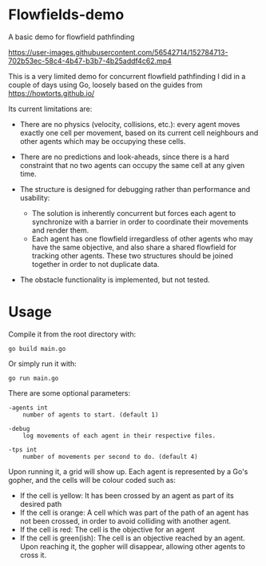 # Flowfields-demo
A basic demo for flowfield pathfinding

https://user-images.githubusercontent.com/56542714/152784713-702b53ec-58c4-4b47-b3b7-4b25addf4c62.mp4


This is a very limited demo for concurrent flowfield pathfinding I did in a couple of days using Go, loosely based on the guides from https://howtorts.github.io/

Its current limitations are:
- There are no physics (velocity, collisions, etc.): every agent moves exactly one cell per movement, based on its current cell neighbours and other agents which may be occupying these cells.

- There are no predictions and look-aheads, since there is a hard constraint that no two agents can occupy the same cell at any given time.

- The structure is designed for debugging rather than performance and usability: 
  - The solution is inherently concurrent but forces each agent to synchronize with a barrier in order to coordinate their movements and render them.
  - Each agent has one flowfield irregardless of other agents who may have the same objective, and also share a shared flowfield for tracking other agents. These two structures should be joined together in order to not duplicate data.


- The obstacle functionality is implemented, but not tested.


# Usage   

Compile it from the root directory with:
    
    go build main.go

Or simply run it with:
    
    go run main.go

There are some optional parameters:

    -agents int
        number of agents to start. (default 1)
        
    -debug 
        log movements of each agent in their respective files.
        
    -tps int 
        number of movements per second to do. (default 4)
        
Upon running it, a grid will show up. Each agent is represented by a Go's gopher, and the cells will be colour coded such as:
- If the cell is yellow: It has been crossed by an agent as part of its desired path
- If the cell is orange: A cell which was part of the path of an agent has not been crossed, in order to avoid colliding with another agent.
- If the cell is red: The cell is the objective for an agent
- If the cell is green(ish): The cell is an objective reached by an agent. Upon reaching it, the gopher will disappear, allowing other agents to cross it.
